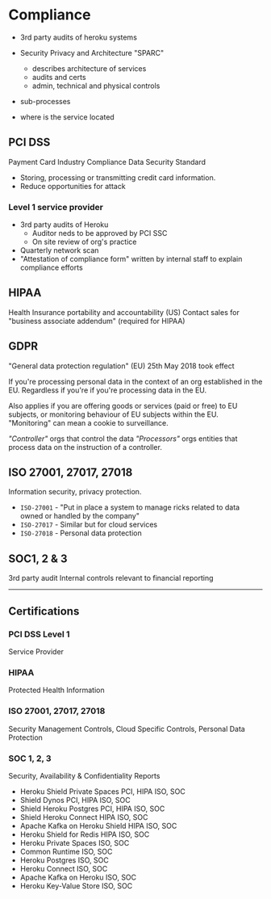 # Compliance

- 3rd party audits of heroku systems
- Security Privacy and Architecture "SPARC"

  - describes architecture of services
  - audits and certs
  - admin, technical and physical controls

- sub-processes
- where is the service located

## PCI DSS

Payment Card Industry Compliance Data Security Standard

- Storing, processing or transmitting credit card information.
- Reduce opportunities for attack

### Level 1 service provider

- 3rd party audits of Heroku
  - Auditor neds to be approved by PCI SSC
  - On site review of org's practice
- Quarterly network scan
- "Attestation of compliance form" written by internal staff to explain compliance efforts

## HIPAA

Health Insurance portability and accountability (US)
Contact sales for "business associate addendum" (required for HIPAA)

## GDPR

"General data protection regulation" (EU)
25th May 2018 took effect

If you're processing personal data in the context of an org established in the EU. Regardless if you're if you're processing data in the EU.

Also applies if you are offering goods or services (paid or free) to EU subjects, or monitoring behaviour of EU subjects within the EU. "Monitoring" can mean a cookie to surveillance.

_"Controller"_ orgs that control the data
_"Processors"_ orgs entities that process data on the instruction of a controller.

## ISO 27001, 27017, 27018

Information security, privacy protection.

- `ISO-27001` - "Put in place a system to manage ricks related to data owned or handled by the company"
- `ISO-27017` - Similar but for cloud services
- `ISO-27018` - Personal data protection

## SOC1, 2 & 3

3rd party audit
Internal controls relevant to financial reporting

---

## Certifications

### PCI DSS Level 1

Service Provider

### HIPAA

Protected Health Information

### ISO 27001, 27017, 27018

Security Management Controls, Cloud Specific Controls, Personal Data Protection

### SOC 1, 2, 3

Security, Availability & Confidentiality Reports

- Heroku Shield Private Spaces
  PCI, HIPA ISO, SOC
- Shield Dynos
  PCI, HIPA ISO, SOC
- Shield Heroku Postgres
  PCI, HIPA ISO, SOC
- Shield Heroku Connect
  HIPA ISO, SOC
- Apache Kafka on Heroku Shield
  HIPA ISO, SOC
- Heroku Shield for Redis
  HIPA ISO, SOC
- Heroku Private Spaces
  ISO, SOC
- Common Runtime
  ISO, SOC
- Heroku Postgres
  ISO, SOC
- Heroku Connect
  ISO, SOC
- Apache Kafka on Heroku
  ISO, SOC
- Heroku Key-Value Store
  ISO, SOC

